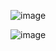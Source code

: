![image](https://github.com/user-attachments/assets/600fe304-2f6f-4cc6-bd9a-7786b7099808)


![image](https://github.com/user-attachments/assets/69afd405-f9e3-48aa-9901-52f64318325e)
